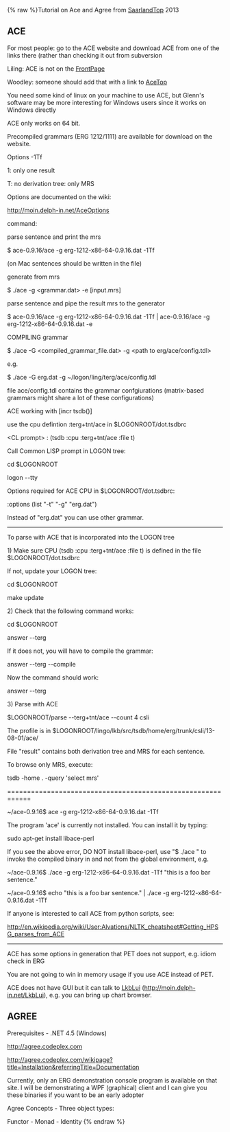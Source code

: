 {% raw %}Tutorial on Ace and Agree from [SaarlandTop](../SaarlandTop) 2013

## ACE

For most people: go to the ACE website and download ACE from one of the
links there (rather than checking it out from subversion

Liling: ACE is not on the [FrontPage](../FrontPage)

Woodley: someone should add that with a link to [AceTop](https://blog.inductorsoftware.com/docsproto/tools/AceTop)

You need some kind of linux on your machine to use ACE, but Glenn's
software may be more interesting for Windows users since it works on
Windows directly

ACE only works on 64 bit.

Precompiled grammars (ERG 1212/1111) are available for download on the
website.

Options -1Tf

1: only one result

T: no derivation tree: only MRS

Options are documented on the wiki:

<http://moin.delph-in.net/AceOptions>

command:

parse sentence and print the mrs

$ ace-0.9.16/ace -g erg-1212-x86-64-0.9.16.dat -1Tf

(on Mac sentences should be written in the file)

generate from mrs

$ ./ace -g &lt;grammar.dat&gt; -e \[input.mrs\]

parse sentence and pipe the result mrs to the generator

$ ace-0.9.16/ace -g erg-1212-x86-64-0.9.16.dat -1Tf \| ace-0.9.16/ace -g
erg-1212-x86-64-0.9.16.dat -e

COMPILING grammar

$ ./ace -G &lt;compiled\_grammar\_file.dat&gt; -g &lt;path to
erg/ace/config.tdl&gt;

e.g.

$ ./ace -G erg.dat -g \~/logon/ling/terg/ace/config.tdl

file ace/config.tdl contains the grammar confgiurations (matrix-based
grammars might share a lot of these configurations)

ACE working with \[incr tsdb()\]

use the cpu defintion :terg+tnt/ace in $LOGONROOT/dot.tsdbrc

&lt;CL prompt&gt; : (tsdb :cpu :terg+tnt/ace :file t)

Call Common LISP prompt in LOGON tree:

cd $LOGONROOT

logon --tty

Options required for ACE CPU in $LOGONROOT/dot.tsdbrc:

:options (list "-t" "-g" "erg.dat")

Instead of "erg.dat" you can use other grammar.

* * *

To parse with ACE that is incorporated into the LOGON tree

1\) Make sure CPU (tsdb :cpu :terg+tnt/ace :file t) is defined in the
file $LOGONROOT/dot.tsdbrc

If not, update your LOGON tree:

cd $LOGONROOT

make update

2\) Check that the following command works:

cd $LOGONROOT

answer --terg

If it does not, you will have to compile the grammar:

answer --terg --compile

Now the command should work:

answer --terg

3\) Parse with ACE

$LOGONROOT/parse --terg+tnt/ace --count 4 csli

The profile is in
$LOGONROOT/lingo/lkb/src/tsdb/home/erg/trunk/csli/13-08-01/ace/

File "result" contains both derivation tree and MRS for each sentence.

To browse only MRS, execute:

tsdb -home . -query 'select mrs'

============================================================

\~/ace-0.9.16$ ace -g erg-1212-x86-64-0.9.16.dat -1Tf

The program 'ace' is currently not installed. You can install it by
typing:

sudo apt-get install libace-perl

If you see the above error, DO NOT install libace-perl, use "$ ./ace "
to invoke the compiled binary in and not from the global environment,
e.g.

\~/ace-0.9.16$ ./ace -g erg-1212-x86-64-0.9.16.dat -1Tf "this is a foo
bar sentence."

\~/ace-0.9.16$ echo "this is a foo bar sentence." \| ./ace -g
erg-1212-x86-64-0.9.16.dat -1Tf

If anyone is interested to call ACE from python scripts, see:

<http://en.wikipedia.org/wiki/User:Alvations/NLTK_cheatsheet#Getting_HPSG_parses_from_ACE>

* * *

ACE has some options in generation that PET does not support, e.g. idiom
check in ERG

You are not going to win in memory usage if you use ACE instead of PET.

ACE does not have GUI but it can talk to [LkbLui](https://blog.inductorsoftware.com/docsproto/tools/LkbLui)
(<http://moin.delph-in.net/LkbLui>), e.g. you can bring up chart
browser.

## AGREE

Prerequisites - .NET 4.5 (Windows)

<http://agree.codeplex.com>

<http://agree.codeplex.com/wikipage?title=Installation&referringTitle=Documentation>

Currently, only an ERG demonstration console program is available on
that site. I will be demonstrating a WPF (graphical) client and I can
give you these binaries if you want to be an early adopter

Agree Concepts - Three object types:

Functor - Monad - Identity
<update date omitted for speed>{% endraw %}